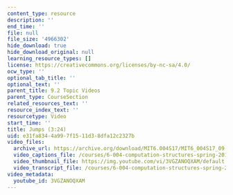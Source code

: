 ```yaml
---
content_type: resource
description: ''
end_time: ''
file: null
file_size: '4966302'
hide_download: true
hide_download_original: null
learning_resource_types: []
license: https://creativecommons.org/licenses/by-nc-sa/4.0/
ocw_type: ''
optional_tab_title: ''
optional_text: ''
parent_title: 9.2 Topic Videos
parent_type: CourseSection
related_resources_text: ''
resource_index_text: ''
resourcetype: Video
start_time: ''
title: Jumps (3:24)
uid: e31fa834-4a99-7f15-11d3-8dfa12c2327b
video_files:
  archive_url: https://archive.org/download/MIT6.004S17/MIT6_004S17_09-02-09_300k.mp4
  video_captions_file: /courses/6-004-computation-structures-spring-2017/97b88bda2c30530c8012822d559643f9_3VGZANOQXAM.vtt
  video_thumbnail_file: https://img.youtube.com/vi/3VGZANOQXAM/default.jpg
  video_transcript_file: /courses/6-004-computation-structures-spring-2017/f4d244197b4887680130c91b55dc02fd_3VGZANOQXAM.pdf
video_metadata:
  youtube_id: 3VGZANOQXAM
---
```


